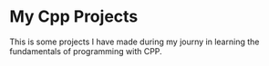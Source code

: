# My Cpp Projects

  This is some projects I have made during my journy in learning the fundamentals of programming with CPP.
